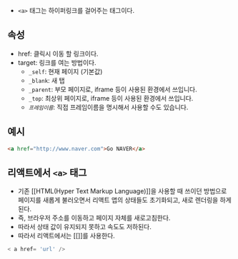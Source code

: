 - `<a>` 태그는 하이퍼링크를 걸어주는 태그이다.

## 속성

- href: 클릭시 이동 할 링크이다.
- target: 링크를 여는 방법이다.
    - `_self`: 현재 페이지 (기본값)
    - `_blank`: 새 탭
    - `_parent`: 부모 페이지로, iframe 등이 사용된 환경에서 쓰입니다.
    - `_top`: 최상위 페이지로, iframe 등이 사용된 환경에서 쓰입니다.
    - _`프레임이름`_: 직접 프레임이름을 명시해서 사용할 수도 있습니다.

## 예시

```html
<a href="http://www.naver.com">Go NAVER</a>
```

## 리액트에서 `<a>`  태그

- 기존 [[HTML(Hyper Text Markup Language)]]을 사용할 때 쓰이던 방법으로 페이지를 새롭게 불러오면서 리액트 앱의 상태들도 초기화되고, 새로 렌더링을 하게 된다.
- 즉, 브라우저 주소를 이동하고 페이지 자체를 새로고침한다. 
- 따라서 상태 값이 유지되지 못하고 속도도 저하된다.
- 따라서 리액트에서는 [[<Link>]]를 사용한다.

```javascript
< a href= 'url' />
```

